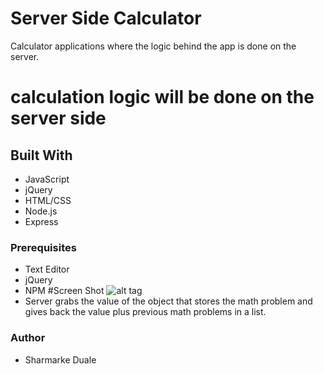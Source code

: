 # Server Side Calculator
Calculator applications where the logic behind the app is done on the server.
# calculation logic will be done on the server side

## Built With 

- JavaScript
- jQuery
- HTML/CSS
- Node.js
- Express

### Prerequisites
- Text Editor
- jQuery
- NPM
#Screen Shot
![alt tag]('images/calculator.png')
- Server grabs the value of the object that stores the math problem and gives back the value plus previous math problems in a list.

### Author
* Sharmarke Duale
